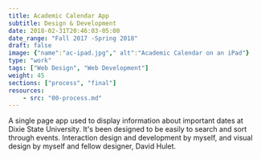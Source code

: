 ```yaml
---
title: Academic Calendar App
subtitle: Design & Development
date: 2018-02-31T20:46:03-05:00
date_range: "Fall 2017 -Spring 2018"
draft: false
image: {"name":"ac-ipad.jpg"," alt":"Academic Calendar on an iPad"}
type: "work"
tags: ["Web Design", "Web Development"]
weight: 45
sections: ["process", "final"]
resources:
    - src: "00-process.md"
---
```

A single page app used to display information about important dates at Dixie State University. It's been designed to be easily to search and sort through events. Interaction design and development by myself, and visual design by myself and fellow designer, David Hulet.